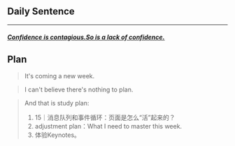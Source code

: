 ## **Daily Sentence**
---
#### <u>*Confidence is contagious.So is a lack of confidence.*</u>

## Plan
>  It's coming a new week.   

>  I can't believe there's nothing to plan. 

> And that is study plan:
> 1. 15｜消息队列和事件循环：页面是怎么“活”起来的？    
> 2. adjustment plan：What I need to master this week.
> 3. 体验Keynotes。
